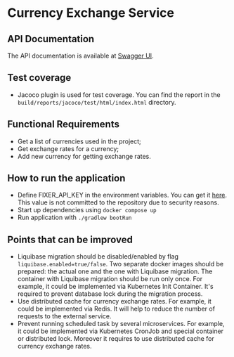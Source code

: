 # Currency Exchange Service

## API Documentation

The API documentation is available at [Swagger UI](http://localhost:8080/swagger-ui.html).

## Test coverage
- Jacoco plugin is used for test coverage. You can find the report in the `build/reports/jacoco/test/html/index.html` directory.

## Functional Requirements
- Get a list of currencies used in the project;
- Get exchange rates for a currency;
- Add new currency for getting exchange rates.

## How to run the application
- Define FIXER_API_KEY in the environment variables. You can get it [here](https://fixer.io/). This value is not committed to the repository due to security reasons.
- Start up dependencies using `docker compose up`
-  Run application with `./gradlew bootRun`

## Points that can be improved
- Liquibase migration should be disabled/enabled by flag `liquibase.enabled=true/false`. Two separate docker images should be prepared: the actual one and the one with Liquibase migration. The container with Liquibase migration should be run only once. For example, it could be implemented via Kubernetes Init Container. It's required to prevent database lock during the migration process.
- Use distributed cache for currency exchange rates. For example, it could be implemented via Redis. It will help to reduce the number of requests to the external service.
- Prevent running scheduled task by several microservices. For example, it could be implemented via Kubernetes CronJob and special container or distributed lock. Moreover it requires to use distributed cache for currency exchange rates.